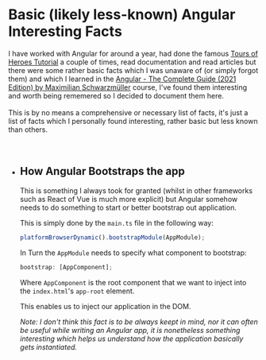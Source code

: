 # Basic (likely less-known) Angular Interesting Facts

I have worked with Angular for around a year, had done the famous [Tours of Heroes Tutorial](https://angular.io/tutorial) a couple of times, read documentation and read articles but there were some rather basic facts which I was unaware of (or simply forgot them) and which I learned in the [Angular - The Complete Guide (2021 Edition) by Maximilian Schwarzmüller](https://www.udemy.com/course/the-complete-guide-to-angular-2/) course, I've found them interesting and worth being rememered so I decided to document them here.
\
\
This is by no means a comprehensive or necessary list of facts, it's just a list of facts which I personally found interesting, rather basic but less known than others.
\
\
\
&NewLine;

- ## How Angular Bootstraps the app

  This is something I always took for granted (whilst in other frameworks such as React of Vue is much more explicit) but Angular somehow needs to do something to start or better bootstrap out application.

  This is simply done by the `main.ts` file in the following way:

  ```ts
  platformBrowserDynamic().bootstrapModule(AppModule);
  ```

  In Turn the `AppModule` needs to specify what component to bootstrap:

  ```ts
  bootstrap: [AppComponent];
  ```

  Where `AppComponent` is the root component that we want to inject into the `index.html`'s `app-root` element.

  This enables us to inject our application in the DOM.

  _Note: I don't think this fact is to be always keept in mind, nor it can often be useful while writing an Angular app, it is nonetheless something interesting which helps us understand how the application basically gets instantiated._
